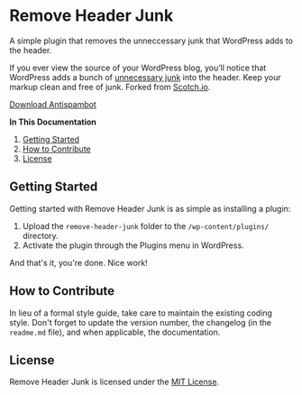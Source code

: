 # Remove Header Junk

A simple plugin that removes the unneccessary junk that WordPress adds to the header.

If you ever view the source of your WordPress blog, you’ll notice that WordPress adds a bunch of [unnecessary junk](http://gomakethings.com/remove-junk-from-the-wordpress-header/) into the header. Keep your markup clean and free of junk. Forked from [Scotch.io](http://scotch.io/quick-tips/cms/wordpress/removing-wordpress-header-junk).

[Download Antispambot](https://github.com/cferdinandi/antispambot/archive/master.zip)

**In This Documentation**

1. [Getting Started](#getting-started)
2. [How to Contribute](#how-to-contribute)
3. [License](#license)



## Getting Started

Getting started with Remove Header Junk is as simple as installing a plugin:

1. Upload the `remove-header-junk` folder to the `/wp-content/plugins/` directory.
2. Activate the plugin through the Plugins menu in WordPress.

And that's it, you're done. Nice work!



## How to Contribute

In lieu of a formal style guide, take care to maintain the existing coding style. Don't forget to update the version number, the changelog (in the `readme.md` file), and when applicable, the documentation.



## License

Remove Header Junk is licensed under the [MIT License](http://gomakethings.com/mit/).